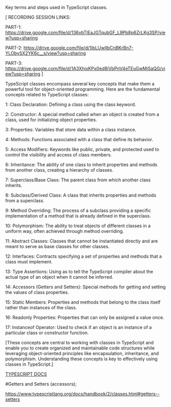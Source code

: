 Key terms and steps used in TypeScript classes.


[
RECORDING SESSION LINKS:

PART-1:
https://drive.google.com/file/d/136vbTIEaJGTqubGF_L9Pb8p6ZrLKg3SP/view?usp=sharing

PART-2:
https://drive.google.com/file/d/1ibLUwIlbCnBKrBn7-YLObySX2YK6c__s/view?usp=sharing

PART-3:
https://drive.google.com/file/d/1A3XhixKPx0ed8iVbPnV4eTEuGwMjSaQG/view?usp=sharing
]

TypeScript classes encompass several key concepts that make them a powerful tool for object-oriented programming. Here are the fundamental concepts related to TypeScript classes:

1:  Class Declaration: Defining a class using the class keyword.

2:  Constructor: A special method called when an object is created from a class, used for initializing object properties.

3:  Properties: Variables that store data within a class instance.

4:  Methods: Functions associated with a class that define its behavior.

5:  Access Modifiers: Keywords like public, private, and protected used to control the visibility and access of class members.

6:  Inheritance: The ability of one class to inherit properties and methods from another class, creating a hierarchy of classes.

7:   Superclass/Base Class: The parent class from which another class inherits.

8:   Subclass/Derived Class: A class that inherits properties and methods from a superclass.

9:   Method Overriding: The process of a subclass providing a specific implementation of a method that is already defined in the superclass.

10:  Polymorphism: The ability to treat objects of different classes in a uniform way, often achieved through method overriding.

11:   Abstract Classes: Classes that cannot be instantiated directly and are meant to serve as base classes for other classes.

12:   Interfaces: Contracts specifying a set of properties and methods that a class must implement.

13:   Type Assertions: Using as to tell the TypeScript compiler about the actual type of an object when it cannot be inferred.

14:   Accessors (Getters and Setters): Special methods for getting and setting the values of class properties.

15:   Static Members: Properties and methods that belong to the class itself rather than instances of the class.

16:   Readonly Properties: Properties that can only be assigned a value once.

17:    Instanceof Operator: Used to check if an object is an instance of a particular class or constructor function.



[These concepts are central to working with classes in TypeScript and enable you to create organized and maintainable code structures while leveraging object-oriented principles like encapsulation, inheritance, and polymorphism. Understanding these concepts is key to effectively using classes in TypeScript.]


[TYPESCRIPT DOCS](https://www.typescriptlang.org/docs/)


#Getters and Setters (accessors);

https://www.typescriptlang.org/docs/handbook/2/classes.html#getters--setters


